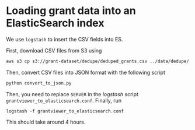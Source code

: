 # Loading grant data into an ElasticSearch index

We use `logstash` to insert the CSV fields into ES.

First, download CSV files from S3 using

```bash
aws s3 cp s3://grant-dataset/dedupe/deduped_grants.csv ../data/dedupe/
```

Then, convert CSV files into JSON format with the following script

```bash
python convert_to_json.py
```

Then, you need to replace `SERVER` in the *logstash* script
 `grantviewer_to_elasticsearch.conf`. Finally, run

 ```
 logstash -f grantviewer_to_elasticsearch.conf
 ```

This should take around 4 hours.
